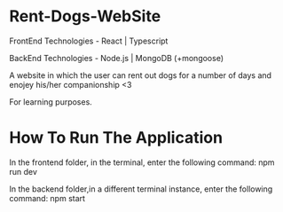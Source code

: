 # Rent-Dogs-WebSite
FrontEnd Technologies - React | Typescript

BackEnd Technologies - Node.js | MongoDB (+mongoose) 

A website in which the user can rent out dogs for a number of days and enojey his/her companionship <3

For learning purposes. 

# How To Run The Application 
In the frontend folder, in the terminal, enter the following command: npm run dev

In the backend folder,in a different terminal instance, enter the following command: npm start
